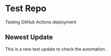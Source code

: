 
# Test Repo
Testing GitHub Actions deployment

## Newest Update
This is a new test update to check the automation.
